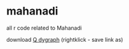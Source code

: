 # mahanadi
all r code related to Mahanadi

download [Q dygraph](https://github.com/ann-kra/mahanadi/raw/master/Dygraph_Q.html) (rightklick - save link as)
